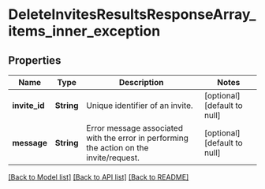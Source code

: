 # DeleteInvitesResultsResponseArray_items_inner_exception
## Properties

| Name | Type | Description | Notes |
|------------ | ------------- | ------------- | -------------|
| **invite\_id** | **String** | Unique identifier of an invite. | [optional] [default to null] |
| **message** | **String** | Error message associated with the error in performing the action on the invite/request. | [optional] [default to null] |

[[Back to Model list]](../README.md#documentation-for-models) [[Back to API list]](../README.md#documentation-for-api-endpoints) [[Back to README]](../README.md)

